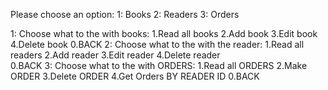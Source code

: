 Please choose an option:
1: Books
2: Readers
3: Orders

1:
Choose what to the with books:
   1.Read all books
   2.Add book
   3.Edit book 
   4.Delete book 
   0.BACK
2:
Choose what to the with the reader: 
   1.Read all readers
   2.Add reader
   3.Edit reader
   4.Delete reader  
   0.BACK
3:
Choose what to the with ORDERS:
 1.Read all ORDERS 
 2.Make ORDER 
 3.Delete ORDER
 4.Get Orders BY READER ID
 0.BACK 
   